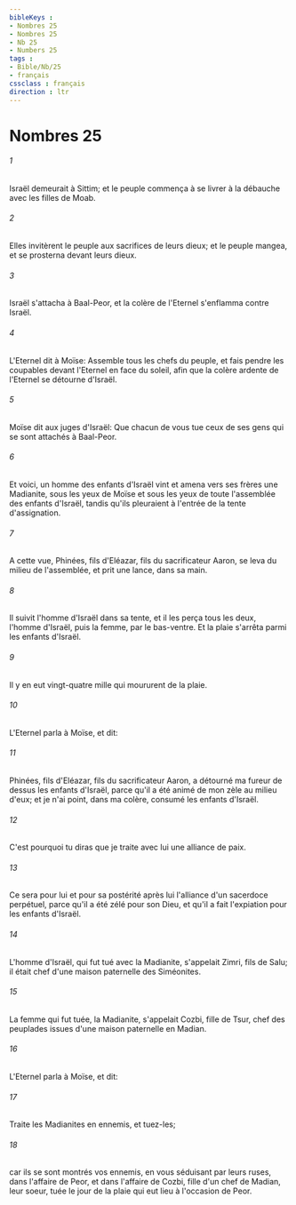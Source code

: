 ```yaml
---
bibleKeys : 
- Nombres 25
- Nombres 25
- Nb 25
- Numbers 25
tags : 
- Bible/Nb/25
- français
cssclass : français
direction : ltr
---
```


# Nombres 25

###### 1
Israël demeurait à Sittim; et le peuple commença à se livrer à la débauche avec les filles de Moab.
###### 2
Elles invitèrent le peuple aux sacrifices de leurs dieux; et le peuple mangea, et se prosterna devant leurs dieux.
###### 3
Israël s'attacha à Baal-Peor, et la colère de l'Eternel s'enflamma contre Israël.
###### 4
L'Eternel dit à Moïse: Assemble tous les chefs du peuple, et fais pendre les coupables devant l'Eternel en face du soleil, afin que la colère ardente de l'Eternel se détourne d'Israël.
###### 5
Moïse dit aux juges d'Israël: Que chacun de vous tue ceux de ses gens qui se sont attachés à Baal-Peor.
###### 6
Et voici, un homme des enfants d'Israël vint et amena vers ses frères une Madianite, sous les yeux de Moïse et sous les yeux de toute l'assemblée des enfants d'Israël, tandis qu'ils pleuraient à l'entrée de la tente d'assignation.
###### 7
A cette vue, Phinées, fils d'Eléazar, fils du sacrificateur Aaron, se leva du milieu de l'assemblée, et prit une lance, dans sa main.
###### 8
Il suivit l'homme d'Israël dans sa tente, et il les perça tous les deux, l'homme d'Israël, puis la femme, par le bas-ventre. Et la plaie s'arrêta parmi les enfants d'Israël.
###### 9
Il y en eut vingt-quatre mille qui moururent de la plaie.
###### 10
L'Eternel parla à Moïse, et dit:
###### 11
Phinées, fils d'Eléazar, fils du sacrificateur Aaron, a détourné ma fureur de dessus les enfants d'Israël, parce qu'il a été animé de mon zèle au milieu d'eux; et je n'ai point, dans ma colère, consumé les enfants d'Israël.
###### 12
C'est pourquoi tu diras que je traite avec lui une alliance de paix.
###### 13
Ce sera pour lui et pour sa postérité après lui l'alliance d'un sacerdoce perpétuel, parce qu'il a été zélé pour son Dieu, et qu'il a fait l'expiation pour les enfants d'Israël.
###### 14
L'homme d'Israël, qui fut tué avec la Madianite, s'appelait Zimri, fils de Salu; il était chef d'une maison paternelle des Siméonites.
###### 15
La femme qui fut tuée, la Madianite, s'appelait Cozbi, fille de Tsur, chef des peuplades issues d'une maison paternelle en Madian.
###### 16
L'Eternel parla à Moïse, et dit:
###### 17
Traite les Madianites en ennemis, et tuez-les;
###### 18
car ils se sont montrés vos ennemis, en vous séduisant par leurs ruses, dans l'affaire de Peor, et dans l'affaire de Cozbi, fille d'un chef de Madian, leur soeur, tuée le jour de la plaie qui eut lieu à l'occasion de Peor.
